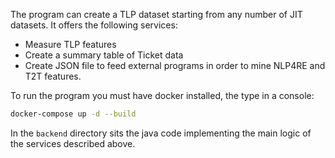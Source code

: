 The program can create a TLP dataset starting from any number of JIT datasets. It offers the following services:
- Measure TLP features
- Create a summary table of Ticket data
- Create JSON file to feed external programs in order to mine NLP4RE and T2T features.

To run the program you must have docker installed, the type in a console:

```sh
docker-compose up -d --build
```

In the `backend` directory sits the java code implementing the main logic of the services described above.